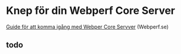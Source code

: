 # Knep för din Webperf Core Server

[Guide för att komma igång med Webper Core Servver](https://webperf.se/articles/webperf-core-server/) (Webperf.se)

## todo
